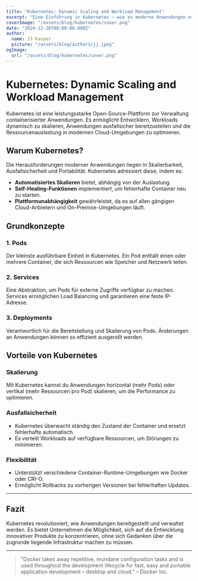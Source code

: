 ```yaml
---
title: "Kubernetes: Dynamic Scaling and Workload Management"
excerpt: "Eine Einführung in Kubernetes – wie es moderne Anwendungen ermöglicht, dynamisch zu skalieren, Ausfallsicherheit zu gewährleisten und Workloads effizient zu verwalten."
coverImage: "/assets/blog/kubernetes/cover.png"
date: "2024-12-26T08:00:00.000Z"
author:
  name: JJ Kasper
  picture: "/assets/blog/authors/jj.jpeg"
ogImage:
  url: "/assets/blog/kubernetes/cover.png"
---
```

# Kubernetes: Dynamic Scaling and Workload Management

Kubernetes ist eine leistungsstarke Open-Source-Plattform zur Verwaltung containerisierter Anwendungen. Es ermöglicht Entwicklern, Workloads dynamisch zu skalieren, Anwendungen ausfallsicher bereitzustellen und die Ressourcenauslastung in modernen Cloud-Umgebungen zu optimieren.

## Warum Kubernetes?

Die Herausforderungen moderner Anwendungen liegen in Skalierbarkeit, Ausfallsicherheit und Portabilität. Kubernetes adressiert diese, indem es:

- **Automatisiertes Skalieren** bietet, abhängig von der Auslastung.
- **Self-Healing-Funktionen** implementiert, um fehlerhafte Container neu zu starten.
- **Plattformunabhängigkeit** gewährleistet, da es auf allen gängigen Cloud-Anbietern und On-Premise-Umgebungen läuft.

## Grundkonzepte

### 1. Pods

Der kleinste ausführbare Einheit in Kubernetes. Ein Pod enthält einen oder mehrere Container, die sich Ressourcen wie Speicher und Netzwerk teilen.

### 2. Services

Eine Abstraktion, um Pods für externe Zugriffe verfügbar zu machen. Services ermöglichen Load Balancing und garantieren eine feste IP-Adresse.

### 3. Deployments

Verantwortlich für die Bereitstellung und Skalierung von Pods. Änderungen an Anwendungen können so effizient ausgerollt werden.

## Vorteile von Kubernetes

### Skalierung

Mit Kubernetes kannst du Anwendungen horizontal (mehr Pods) oder vertikal (mehr Ressourcen pro Pod) skalieren, um die Performance zu optimieren.

### Ausfallsicherheit

- Kubernetes überwacht ständig den Zustand der Container und ersetzt fehlerhafte automatisch.
- Es verteilt Workloads auf verfügbare Ressourcen, um Störungen zu minimieren.

### Flexibilität

- Unterstützt verschiedene Container-Runtime-Umgebungen wie Docker oder CRI-O.
- Ermöglicht Rollbacks zu vorherigen Versionen bei fehlerhaften Updates.

---

## Fazit

Kubernetes revolutioniert, wie Anwendungen bereitgestellt und verwaltet werden. Es bietet Unternehmen die Möglichkeit, sich auf die Entwicklung innovativer Produkte zu konzentrieren, ohne sich Gedanken über die zugrunde liegende Infrastruktur machen zu müssen.

---

> "Docker takes away repetitive, mundane configuration tasks and is used throughout the development lifecycle for fast, easy and portable application development – desktop and cloud." – Docker Inc.
